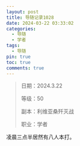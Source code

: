 ```yaml
---
layout: post
title: 导随记录1028
date: 2024-03-22 03:33:02
categories:
  - 导随
  - 学者
tags:
  - 导随
pin: true
toc: true
comments: true
---
```

> 日期：2024.3.22
>
> 等级：50
>
> 副本：利维亚桑歼灭战
>
> 职业：学者

凌晨三点半居然有八人本打。